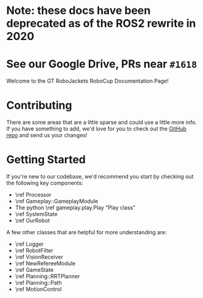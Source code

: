 # Note: these docs have been deprecated as of the ROS2 rewrite in 2020
# See our Google Drive, PRs near `#1618`

Welcome to the GT RoboJackets RoboCup Documentation Page!


# Contributing

There are some areas that are a little sparse and could use a little more info.  If you have something to add, we'd love for you to check out the [GitHub repo](https://github.com/RoboJackets/robocup-software) and send us your changes!


# Getting Started

If you're new to our codebase, we'd recommend you start by checking out the following key components:

* \ref Processor
* \ref Gameplay::GameplayModule
* The python \ref gameplay.play.Play "Play class"
* \ref SystemState
* \ref OurRobot


A few other classes that are helpful for more understanding are:

* \ref Logger
* \ref RobotFilter
* \ref VisionReceiver
* \ref NewRefereeModule
* \ref GameState
* \ref Planning::RRTPlanner
* \ref Planning::Path
* \ref MotionControl
